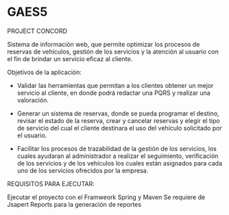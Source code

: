 # GAES5
PROJECT CONCORD

Sistema de información web, que permite optimizar los procesos de reservas de vehículos, 
gestión de los servicios y la atención al usuario con el fin de brindar un servicio eficaz al cliente. 

Objetivos de la aplicación:

* Validar las herramientas que permitan a los clientes obtener un mejor servicio al cliente, 
  en donde podrá redactar una PQRS y realizar una valoración.

* Generar un sistema de reservas, donde se pueda programar el destino, revisar el estado de la reserva, 
  crear y cancelar reservas y elegir el tipo de servicio del cual el cliente destinara el uso del vehículo 
  solicitado por el usuario.

* Facilitar los procesos de trazabilidad de la gestión de los servicios, los cuales ayudaran al administrador 
  a realizar el seguimiento, verificación de los servicios y de los vehículos los cuales están asignados para 
  cada uno de los servicios ofrecidos por la empresa.

REQUISITOS PARA EJECUTAR:

Ejecutar el proyecto con el Framweork Spring y Maven
Se requiere de Jsapert Reports para la generación de reportes
